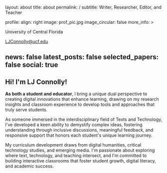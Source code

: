 layout: about
title: about
permalink: /
subtitle: Writer, Researcher, Editor, and Teacher

profile:
  align: right
  image: prof_pic.jpg
  image_circular: false
  more_info: >
    <p>University of Central Florida</p>
    <p>LJConnolly@ucf.edu</p>

news: false
latest_posts: false
selected_papers: false
social: true
---

## Hi! I'm LJ Connolly!

**As both a student and educator**, I bring a unique dual perspective to creating digital innovations that enhance learning, drawing on my research insights and classroom experience to develop tools and approaches that truly serve students.

As someone immersed in the interdisciplinary field of Texts and Technology, I've developed a keen ability to demystify complex ideas, fostering understanding through inclusive discussions, meaningful feedback, and responsive support that honors each student's unique learning journey.

My curriculum development draws from digital humanities, critical technology studies, and emerging media. I'm passionate about exploring where text, technology, and teaching intersect, and I'm committed to building interactive classrooms that foster student growth, digital literacy, and academic success.